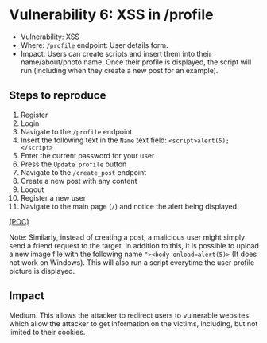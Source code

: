 # Vulnerability 6: XSS in /profile

- Vulnerability: XSS
- Where: `/profile` endpoint: User details form.
- Impact: Users can create scripts and insert them into their name/about/photo name. Once their profile is displayed, the script will run (including when they create a new post for an example).

## Steps to reproduce

1. Register
2. Login
3. Navigate to the `/profile` endpoint
4. Insert the following text in the `Name` text field: `<script>alert(5);</script>`
5. Enter the current password for your user
6. Press the `Update profile` button
7. Navigate to the `/create_post` endpoint
8. Create a new post with any content
9. Logout
10. Register a new user
11. Navigate to the main page (`/`) and notice the alert being displayed.

[(POC)](vuln6.py)

Note: Similarly, instead of creating a post, a malicious user might simply send a friend request to the target. In addition to this, it is possible to upload
a new image file with the following name `"><body onload=alert(5)>` (It does not work on Windows). This will also run a script everytime the user profile picture is displayed.

## Impact

Medium. This allows the attacker to redirect users to vulnerable websites which allow the attacker to get information on the
victims, including, but not limited to their cookies.
